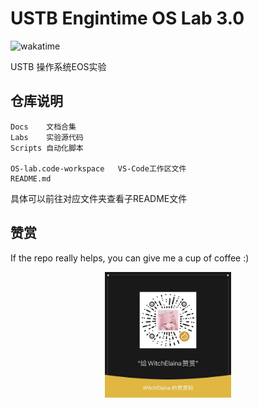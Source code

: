 # USTB Engintime OS Lab 3.0

![wakatime](https://wakatime.com/badge/user/b2ca97db-bce2-4b9b-8588-23c0de16890a/project/341b4e39-2c2e-4049-b282-fac31f0e4a17.svg)

USTB 操作系统EOS实验

## 仓库说明

```
Docs    文档合集
Labs    实验源代码
Scripts 自动化脚本

OS-lab.code-workspace   VS-Code工作区文件
README.md   
```

具体可以前往对应文件夹查看子README文件

## 赞赏

If the repo really helps, you can give me a cup of coffee :)

<div>
<img src="./Donate.JPG" width="40%" style="padding-left:30%">
</div>